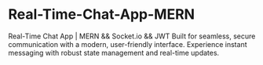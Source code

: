 # Real-Time-Chat-App-MERN
Real-Time Chat App | MERN &amp;&amp; Socket.io &amp;&amp; JWT Built for seamless, secure communication with a modern, user-friendly interface. Experience instant messaging with robust state management and real-time updates.
